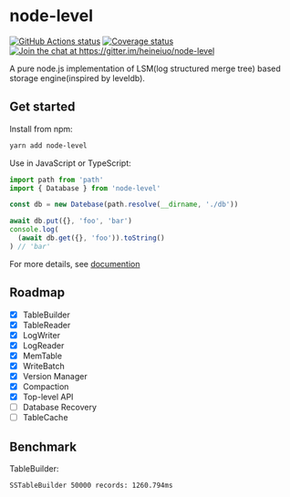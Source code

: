 # node-level


<p>
  <a href="https://github.com/heineiuo/node-level/actions"><img style="max-width:100%" alt="GitHub Actions status" src="https://github.com/heineiuo/node-level/workflows/Node%20CI/badge.svg"></a>
  <a href="https://coveralls.io/github/heineiuo/node-level"><img style="max-width:100%" alt="Coverage status" src="https://coveralls.io/repos/github/heineiuo/node-level/badge.svg"></a>
  <a href="https://gitter.im/heineiuo/node-level?utm_source=badge&utm_medium=badge&utm_campaign=pr-badge&utm_content=badge"><img style="max-width:100%" alt="Join the chat at https://gitter.im/heineiuo/node-level" src="https://badges.gitter.im/heineiuo/node-level.svg"></a>
</p>

A pure node.js implementation of LSM(log structured merge tree) based storage engine(inspired by leveldb).

## Get started

Install from npm:

```sh
yarn add node-level
```

Use in JavaScript or TypeScript:

```js
import path from 'path'
import { Database } from 'node-level'

const db = new Datebase(path.resolve(__dirname, './db'))

await db.put({}, 'foo', 'bar')
console.log(
  (await db.get({}, 'foo')).toString()
) // 'bar'

```


For more details, see [documention](./docs)


## Roadmap
- [x] TableBuilder
- [x] TableReader
- [x] LogWriter
- [x] LogReader
- [x] MemTable
- [x] WriteBatch
- [x] Version Manager
- [x] Compaction
- [x] Top-level API
- [ ] Database Recovery
- [ ] TableCache

## Benchmark

TableBuilder:
```
SSTableBuilder 50000 records: 1260.794ms
```
